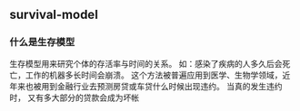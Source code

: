 ## survival-model
### 什么是生存模型
生存模型用来研究个体的存活率与时间的关系。 如：感染了疾病的人多久后会死亡，工作的机器多长时间会崩溃。 这个方法被普遍应用到医学、生物学领域，近年来也被用到金融行业去预测房贷或车贷什么时候出现违约。 当真的发生违约时， 又有多大部分的贷款会成为坏帐

